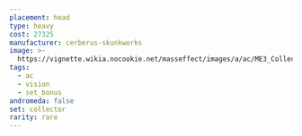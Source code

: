 ```yaml
---
placement: head
type: heavy
cost: 27325
manufacturer: cerberus-skunkworks
image: >-
  https://vignette.wikia.nocookie.net/masseffect/images/a/ac/ME3_Collector_Armor.png/revision/latest/scale-to-width-down/350?cb=20120314183021
tags:
  - ac
  - vision
  - set_bonus
andromeda: false
set: collector
rarity: rare
---
```

